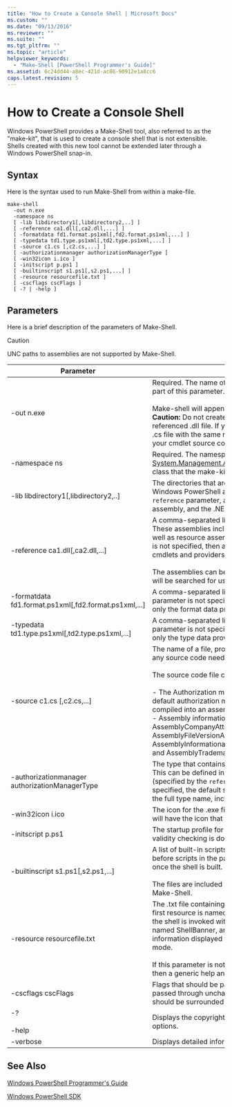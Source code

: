 ```yaml
---
title: "How to Create a Console Shell | Microsoft Docs"
ms.custom: ""
ms.date: "09/13/2016"
ms.reviewer: ""
ms.suite: ""
ms.tgt_pltfrm: ""
ms.topic: "article"
helpviewer_keywords:
  - "Make-Shell [PowerShell Programmer's Guide]"
ms.assetid: 6c24dd44-a8ec-421d-ac86-90912e1a8cc6
caps.latest.revision: 5
---
```

# How to Create a Console Shell

Windows PowerShell provides a Make-Shell tool, also referred to as the "make-kit", that is used to create a console shell that is not extensible. Shells created with this new tool cannot be extended later through a Windows PowerShell snap-in.

## Syntax

 Here is the syntax used to run Make-Shell from within a make-file.

```
make-shell
  -out n.exe
  -namespace ns
  [ -lib libdirectory1[,libdirectory2,..] ]
  [ -reference ca1.dll[,ca2.dll,...] ]
  [ -formatdata fd1.format.ps1xml[,fd2.format.ps1xml,...] ]
  [ -typedata td1.type.ps1xml[,td2.type.ps1xml,...] ]
  [ -source c1.cs [,c2.cs,...] ]
  [ -authorizationmanager authorizationManagerType ]
  [ -win32icon i.ico ]
  [ -initscript p.ps1 ]
  [ -builtinscript s1.ps1[,s2.ps1,...] ]
  [ -resource resourcefile.txt ]
  [ -cscflags cscFlags ]
  [ -? | -help ]
```

## Parameters

 Here is a brief description of the parameters of Make-Shell.

> [!CAUTION]
> UNC paths to assemblies are not supported by Make-Shell.

|Parameter|Description|
|---------------|-----------------|
|-out n.exe|Required. The name of the shell to produce. The path is specified as part of this parameter.<br /><br /> Make-shell will append ".exe" to this value if it is not specified. **Caution:**  Do not create an output file with the same name as the referenced .dll file. If you attempt this, the Make-Shell tool creates a .cs file with the same name, which will overwrite the .cs file that has your cmdlet source code.|
|-namespace ns|Required. The namespace to use for the derived [System.Management.Automation.Runspaces.Runspaceconfiguration](/dotnet/api/System.Management.Automation.Runspaces.RunspaceConfiguration) class that the make-kit generates and compiles.|
|-lib libdirectory1[,libdirectory2,..]|The directories that are searched for .NET assemblies, including the Windows PowerShell assemblies, assemblies specified by the `reference` parameter, assemblies indirectly referenced by another assembly, and the .NET system assemblies.|
|-reference ca1.dll[,ca2.dll,...]|A comma-separated list of the assemblies to include in the shell. These assemblies  includes all cmdlet and provider assemblies, as well as resource assemblies that should be loaded. If this parameter is not specified, then a shell is produced that contains only the core cmdlets and providers provided by Windows PowerShell.<br /><br /> The assemblies can be specified using their full path, otherwise they will be searched for using the path specified by the `lib` parameter.|
|-formatdata fd1.format.ps1xml[,fd2.format.ps1xml,...]|A comma-separated list of format data to include in the shell. If this parameter is not specified, then a shell is produced that contains only the format data provided by Windows PowerShell.|
|-typedata td1.type.ps1xml[,td2.type.ps1xml,...]|A comma-separated list of type data to include in the shell. If this parameter is not specified, then a shell is produced that contains only the type data provided by Windows PowerShell.|
|-source c1.cs [,c2.cs,...]|The name of a file, provided by the shell developer, that contains any source code needed to build the shell.<br /><br /> The source code file can contain any of the following source code:<br /><br /> -   The Authorization manager implementation that overrides the default authorization manager. (This could also be supplied compiled into an assembly.)<br />-   Assembly informational attribute declarations: such as the AssemblyCompanyAttribute, AssemblyCopyrightAttribute, AssemblyFileVersionAttribute, AssemblyInformationalVersionAttribute, AssemblyProductAttribute, and AssemblyTrademarkAttribute.|
|-authorizationmanager authorizationManagerType|The type that contains the authorization manager implementation. This can be defined in source code, or compiled into an assembly (specified by the `reference` parameter). If this parameter is not specified, the default security manager is used. The value should be the full type name, including namespaces.|
|-win32icon i.ico|The icon for the .exe file for the shell. If not specified, then the shell will have the icon that the c# compiler includes (if any).|
|-initscript p.ps1|The startup profile for the shell. The file is included "as-is"; no validity checking is done by Make-Shell.|
|-builtinscript s1.ps1[,s2.ps1,...]|A list of built-in scripts for the shell. These scripts are discovered before scripts in the path, and their contents cannot be changed once the shell is built.<br /><br /> The files are included "as-is"; no validity checking is done by Make-Shell.|
|-resource resourcefile.txt|The .txt file containing help and banner resources for the shell. The first resource is named ShellHelp, and contains the text displayed if the shell is invoked with the `help` parameter. The second resource is named ShellBanner, and it contains the text and copyright information displayed when the shell is launched in interactive mode.<br /><br /> If this parameter is not provided, or these resources are not present, then a generic help and banner are used.|
|-cscflags cscFlags|Flags that should be passed to the C# compiler (csc.exe). These are passed through unchanged. If this parameter includes spaces, it should be surrounded in double-quotes.|
|-?<br /><br /> -help|Displays the copyright message and Make-Shell command line options.|
|-verbose|Displays detailed information while the shell is being created.|

## See Also

 [Windows PowerShell Programmer's Guide](./windows-powershell-programmer-s-guide.md)

 [Windows PowerShell SDK](../windows-powershell-reference.md)